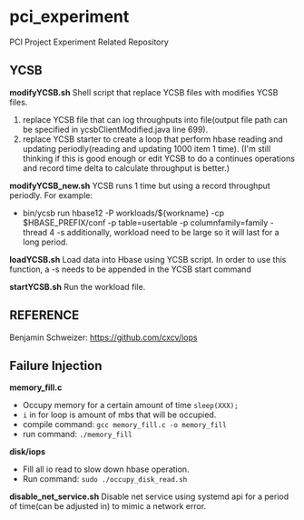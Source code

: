 # pci_experiment
PCI Project Experiment Related Repository

## YCSB
**modifyYCSB.sh**
Shell script that replace YCSB files with modifies YCSB files.
1. replace YCSB file that can log throughputs into file(output file path can be specified in ycsbClientModified.java line 699).
2. replace YCSB starter to create a loop that perform hbase reading and updating periodly(reading and updating 1000 item 1 time). (I'm still thinking if this is good enough or edit YCSB to do a continues operations and record time delta to calculate throughput is better.)

**modifyYCSB_new.sh**
YCSB runs 1 time but using a record throughput periodly. 
For example:
- bin/ycsb run hbase12 -P workloads/${workname} -cp $HBASE_PREFIX/conf -p table=usertable -p columnfamily=family -thread 4 -s
additionally, workload need to be large so it will last for a long period.

**loadYCSB.sh**
Load data into Hbase using YCSB script. In order to use this function, a -s needs to be appended in the YCSB start command 


**startYCSB.sh**
Run the workload file.


## REFERENCE
Benjamin Schweizer:  https://github.com/cxcv/iops


## Failure Injection
**memory_fill.c** 
- Occupy memory for a certain amount of time `sleep(XXX);` 
- `i` in for loop is amount of mbs that will be occupied.
- compile command: `gcc memory_fill.c -o memory_fill`
- run command: `./memory_fill`

**disk/iops**
- Fill all io read to slow down hbase operation.
- Run command: `sudo ./occupy_disk_read.sh`

**disable_net_service.sh**
Disable net service using systemd api for a period of time(can be adjusted in) to mimic a network error.
